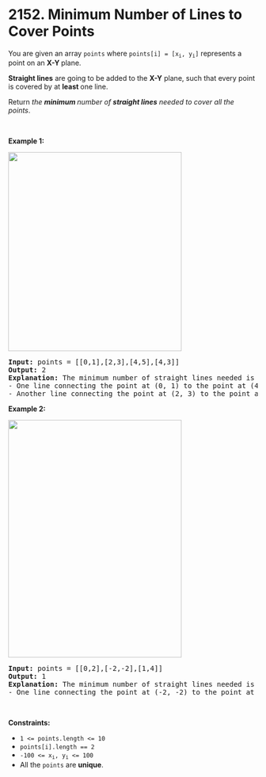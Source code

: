 # 2152. Minimum Number of Lines to Cover Points

<p>You are given an array <code>points</code> where <code>points[i] = [x<sub>i</sub>, y<sub>i</sub>]</code> represents a point on an <strong>X-Y </strong>plane.</p>

<p><strong>Straight lines</strong> are going to be added to the <strong>X-Y</strong> plane, such that every point is covered by at <strong>least </strong>one line.</p>

<p>Return <em>the <strong>minimum </strong>number of <strong>straight lines</strong> needed to cover all the points</em>.</p>

<p>&nbsp;</p>
<p><strong class="example">Example 1:</strong></p>
<img src="https://assets.leetcode.com/uploads/2022/01/23/image-20220123200023-1.png" style="width: 350px; height: 402px;" />
<pre>
<strong>Input:</strong> points = [[0,1],[2,3],[4,5],[4,3]]
<strong>Output:</strong> 2
<strong>Explanation:</strong> The minimum number of straight lines needed is two. One possible solution is to add:
- One line connecting the point at (0, 1) to the point at (4, 5).
- Another line connecting the point at (2, 3) to the point at (4, 3).
</pre>

<p><strong class="example">Example 2:</strong></p>
<img src="https://assets.leetcode.com/uploads/2022/01/23/image-20220123200057-3.png" style="width: 350px; height: 480px;" />
<pre>
<strong>Input:</strong> points = [[0,2],[-2,-2],[1,4]]
<strong>Output:</strong> 1
<strong>Explanation:</strong> The minimum number of straight lines needed is one. The only solution is to add:
- One line connecting the point at (-2, -2) to the point at (1, 4).
</pre>

<p>&nbsp;</p>
<p><strong>Constraints:</strong></p>

<ul>
	<li><code>1 &lt;= points.length &lt;= 10</code></li>
	<li><code>points[i].length == 2</code></li>
	<li><code>-100 &lt;= x<sub>i</sub>, y<sub>i</sub> &lt;= 100</code></li>
	<li>All the <code>points</code> are <strong>unique</strong>.</li>
</ul>
